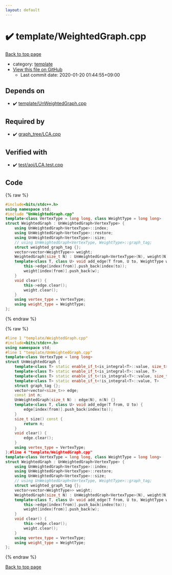 ```yaml
---
layout: default
---
```


<!-- mathjax config similar to math.stackexchange -->
<script type="text/javascript" async
  src="https://cdnjs.cloudflare.com/ajax/libs/mathjax/2.7.5/MathJax.js?config=TeX-MML-AM_CHTML">
</script>
<script type="text/x-mathjax-config">
  MathJax.Hub.Config({
    TeX: { equationNumbers: { autoNumber: "AMS" }},
    tex2jax: {
      inlineMath: [ ['$','$'] ],
      processEscapes: true
    },
    "HTML-CSS": { matchFontHeight: false },
    displayAlign: "left",
    displayIndent: "2em"
  });
</script>

<script type="text/javascript" src="https://cdnjs.cloudflare.com/ajax/libs/jquery/3.4.1/jquery.min.js"></script>
<script src="https://cdn.jsdelivr.net/npm/jquery-balloon-js@1.1.2/jquery.balloon.min.js" integrity="sha256-ZEYs9VrgAeNuPvs15E39OsyOJaIkXEEt10fzxJ20+2I=" crossorigin="anonymous"></script>
<script type="text/javascript" src="../../assets/js/copy-button.js"></script>
<link rel="stylesheet" href="../../assets/css/copy-button.css" />


# :heavy_check_mark: template/WeightedGraph.cpp

<a href="../../index.html">Back to top page</a>

* category: <a href="../../index.html#66f6181bcb4cff4cd38fbc804a036db6">template</a>
* <a href="{{ site.github.repository_url }}/blob/master/template/WeightedGraph.cpp">View this file on GitHub</a>
    - Last commit date: 2020-01-20 01:44:55+09:00




## Depends on

* :heavy_check_mark: <a href="UnWeightedGraph.cpp.html">template/UnWeightedGraph.cpp</a>


## Required by

* :heavy_check_mark: <a href="../graph_tree/LCA.cpp.html">graph_tree/LCA.cpp</a>


## Verified with

* :heavy_check_mark: <a href="../../verify/test/aoj/LCA.test.cpp.html">test/aoj/LCA.test.cpp</a>


## Code

<a id="unbundled"></a>
{% raw %}
```cpp
#include<bits/stdc++.h>
using namespace std;
#include "UnWeightedGraph.cpp"
template<class VertexType = long long, class WeightType = long long>
struct WeightedGraph : UnWeightedGraph<VertexType> {
	using UnWeightedGraph<VertexType>::index;
	using UnWeightedGraph<VertexType>::restore;
	using UnWeightedGraph<VertexType>::size;
	// using UnWeightedGraph<VertexType, WeightType>::graph_tag;
	struct weighted_graph_tag {};
	vector<vector<WeightType>> weight;
	WeightedGraph(size_t N) : UnWeightedGraph<VertexType>(N), weight(N) {}
	template<class T, class U> void add_edge(T from, U to, WeightType w) {
		this->edge[index(from)].push_back(index(to));
		weight[index(from)].push_back(w);
	}
	void clear() {
		this->edge.clear();
		weight.clear();
	}
	using vertex_type = VertexType;
	using weight_type = WeightType;
};
```
{% endraw %}

<a id="bundled"></a>
{% raw %}
```cpp
#line 1 "template/WeightedGraph.cpp"
#include<bits/stdc++.h>
using namespace std;
#line 1 "template/UnWeightedGraph.cpp"
template<class VertexType = long long>
struct UnWeightedGraph {
	template<class T> static enable_if_t<is_integral<T>::value, size_t>  index(T x) {return x;}
	template<class T> static enable_if_t<is_integral<T>::value, T>     restore(T x) {return x;}
	template<class T> static enable_if_t<!is_integral<T>::value, size_t> index(T x) {return x.index();}
	template<class T> static enable_if_t<!is_integral<T>::value, T>    restore(T x) {return x.restore();}
	struct graph_tag {};
	vector<vector<size_t>> edge;
	const int n;
	UnWeightedGraph(size_t N) : edge(N), n(N) {}
	template<class T, class U> void add_edge(T from, U to) {
		edge[index(from)].push_back(index(to));
	}
	size_t size() const {
		return n;
	}
	void clear() {
		edge.clear();
	}
	using vertex_type = VertexType;
};#line 4 "template/WeightedGraph.cpp"
template<class VertexType = long long, class WeightType = long long>
struct WeightedGraph : UnWeightedGraph<VertexType> {
	using UnWeightedGraph<VertexType>::index;
	using UnWeightedGraph<VertexType>::restore;
	using UnWeightedGraph<VertexType>::size;
	// using UnWeightedGraph<VertexType, WeightType>::graph_tag;
	struct weighted_graph_tag {};
	vector<vector<WeightType>> weight;
	WeightedGraph(size_t N) : UnWeightedGraph<VertexType>(N), weight(N) {}
	template<class T, class U> void add_edge(T from, U to, WeightType w) {
		this->edge[index(from)].push_back(index(to));
		weight[index(from)].push_back(w);
	}
	void clear() {
		this->edge.clear();
		weight.clear();
	}
	using vertex_type = VertexType;
	using weight_type = WeightType;
};
```
{% endraw %}

<a href="../../index.html">Back to top page</a>

